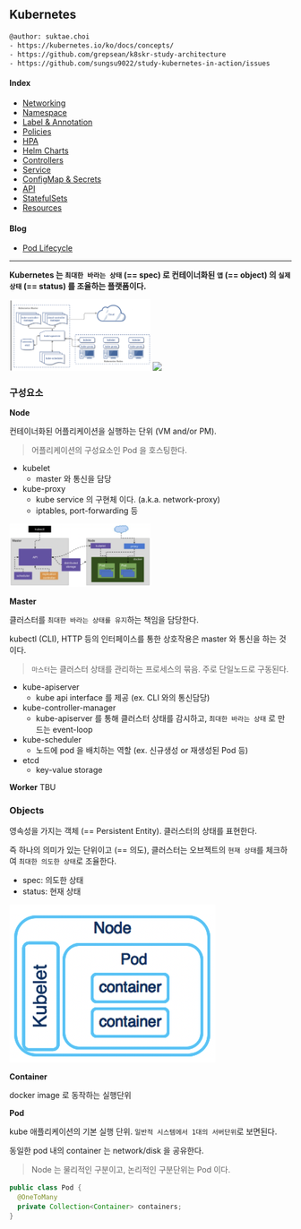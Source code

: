 ## Kubernetes

```
@author: suktae.choi
- https://kubernetes.io/ko/docs/concepts/
- https://github.com/grepsean/k8skr-study-architecture
- https://github.com/sungsu9022/study-kubernetes-in-action/issues
```

#### Index
- [Networking](networking)
- [Namespace](namespace)
- [Label & Annotation](label-annotation)
- [Policies](policies)
- [HPA](hpa)
- [Helm Charts](helm-charts)
- [Controllers](controllers)
- [Service](service)
- [ConfigMap & Secrets](configmap-secrets)
- [API](api)
- [StatefulSets](statefulsets)
- [Resources](resources)

#### Blog
- [Pod Lifecycle](https://kubernetes.io/ko/docs/concepts/workloads/pods/pod-lifecycle/)

***

**Kubernetes 는 `최대한 바라는 상태` (== spec) 로 컨테이너화된 `앱` (== object) 의 `실제 상태` (== status) 를 조율하는 플랫폼이다.**

<img src='images/1.png' width="50%"/>

<img src='images/7.png' width="50%"/>

### 구성요소
**Node**

컨테이너화된 어플리케이션을 실행하는 단위 (VM and/or PM).

> 어플리케이션의 구성요소인 Pod 을 호스팅한다.

- kubelet
  - master 와 통신을 담당
- kube-proxy
  - kube service 의 구현체 이다. (a.k.a. network-proxy)
  - iptables, port-forwarding 등

<img src='images/4.png' width="50%"/>

**Master**

클러스터를 `최대한 바라는 상태를 유지`하는 책임을 담당한다. 

kubectl (CLI), HTTP 등의 인터페이스를 통한 상호작용은 master 와 통신을 하는 것이다.

> `마스터`는 클러스터 상태를 관리하는 프로세스의 묶음. 주로 단일노드로 구동된다.

- kube-apiserver
  - kube api interface 를 제공 (ex. CLI 와의 통신담당)
- kube-controller-manager
  - kube-apiserver 를 통해 클러스터 상태를 감시하고, `최대한 바라는 상태` 로 만드는 event-loop
- kube-scheduler
  - 노드에 pod 을 배치하는 역할 (ex. 신규생성 or 재생성된 Pod 등)
- etcd
  - key-value storage

**Worker**
TBU

### Objects

영속성을 가지는 객체 (== Persistent Entity). 클러스터의 상태를 표현한다.

즉 하나의 의미가 있는 단위이고 (== 의도), 클러스터는 오브젝트의 `현재 상태`를 체크하여 `최대한 의도한 상태`로 조율한다.

- spec: 의도한 상태
- status: 현재 상태

<img src='images/2.png'/>

**Container**

docker image 로 동작하는 실행단위

**Pod**

kube 애플리케이션의 기본 실행 단위. `일반적 시스템에서 1대의 서버단위`로 보면된다.

동일한 pod 내의 container 는 network/disk 을 공유한다.

> Node 는 물리적인 구분이고, 논리적인 구분단위는 Pod 이다.

```java
public class Pod {
  @OneToMany
  private Collection<Container> containers;	
}
```
